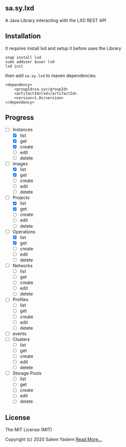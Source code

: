 sa.sy.lxd
----
A Java Library interacting with the LXD REST API

## Installation
It requires install lxd and setup it before uses the Library
```
snap install lxd
sudo adduser $user lxd
lxd init
```
then add `sa.sy.lxd` to maven dependencies 
```
<dependency>
    <groupId>sa.sy</groupId>
    <artifactId>lxd</artifactId>
    <version>1.0</version>
</dependency>
```

## Progress
- [ ] Instances
    - [x] list
    - [x] get
    - [x] create
    - [ ] edit
    - [ ] delete

- [ ] Images
    - [x] list
    - [x] get
    - [ ] create
    - [ ] edit
    - [ ] delete
    
- [ ] Projects
    - [x] list
    - [x] get
    - [ ] create
    - [ ] edit
    - [ ] delete
    
- [ ] Operations
    - [x] list
    - [x] get
    - [ ] create
    - [ ] edit
    - [ ] delete
    
- [ ] Networks
    - [ ] list
    - [ ] get
    - [ ] create
    - [ ] edit
    - [ ] delete
    
- [ ] Profiles
    - [ ] list
    - [ ] get
    - [ ] create
    - [ ] edit
    - [ ] delete
 - [ ] events
 - [ ] Clusters
     - [ ] list
     - [ ] get
     - [ ] create
     - [ ] edit
     - [ ] delete
     
- [ ] Storage Pools
    - [ ] list
    - [ ] get
    - [ ] create
    - [ ] edit
    - [ ] delete
    
## License
The MIT License (MIT)

Copyright (c) 2020 Salem Yaslem 
[Read More...](LICENSE.md)